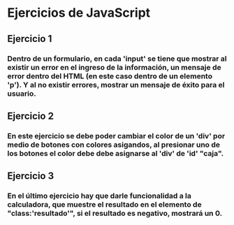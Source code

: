 # Ejercicios de JavaScript

## Ejercicio 1

### Dentro de un formulario, en cada 'input' se tiene que mostrar al existir un error en el ingreso de la información, un mensaje de error dentro del HTML (en este caso dentro de un elemento 'p'). Y al no existir errores, mostrar un mensaje de éxito para el usuario.

## Ejercicio 2 

### En este ejercicio se debe poder cambiar el color de un 'div' por medio de botones con colores asigandos, al presionar uno de los botones el color debe debe asignarse al 'div' de 'id' "caja".

## Ejercicio 3

### En el último ejercicio hay que darle funcionalidad a la calculadora, que muestre el resultado en el elemento de "class:'resultado'", si el resultado es negativo, mostrará un 0.